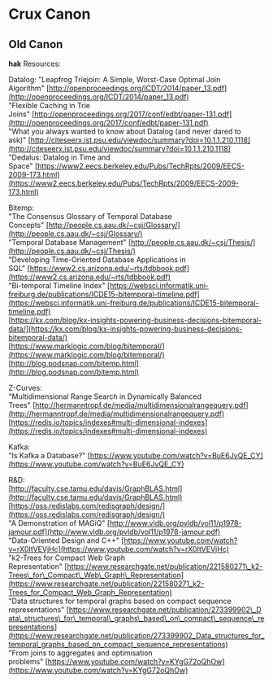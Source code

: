 # Crux Canon

## Old Canon

**hak** Resources:

Datalog:
"Leapfrog Triejoin: A Simple, Worst-Case Optimal Join Algorithm" [http://openproceedings.org/ICDT/2014/paper_13.pdf](http://openproceedings.org/ICDT/2014/paper_13.pdf)  
"Flexible Caching in Trie Joins" [http://openproceedings.org/2017/conf/edbt/paper-131.pdf](http://openproceedings.org/2017/conf/edbt/paper-131.pdf)  
"What you always wanted to know about Datalog (and never dared to ask)" [http://citeseerx.ist.psu.edu/viewdoc/summary?doi=10.1.1.210.1118](http://citeseerx.ist.psu.edu/viewdoc/summary?doi=10.1.1.210.1118)  
"Dedalus: Datalog in Time and Space" [https://www2.eecs.berkeley.edu/Pubs/TechRpts/2009/EECS-2009-173.html](https://www2.eecs.berkeley.edu/Pubs/TechRpts/2009/EECS-2009-173.html)

Bitemp:  
"The Consensus Glossary of Temporal Database Concepts" [http://people.cs.aau.dk/~csj/Glossary/](http://people.cs.aau.dk/~csj/Glossary/)  
"Temporal Database Management" [http://people.cs.aau.dk/~csj/Thesis/](http://people.cs.aau.dk/~csj/Thesis/)  
"Developing Time-Oriented Database Applications in SQL" [https://www2.cs.arizona.edu/~rts/tdbbook.pdf](https://www2.cs.arizona.edu/~rts/tdbbook.pdf)  
"Bi-temporal Timeline Index" [https://websci.informatik.uni-freiburg.de/publications/ICDE15-bitemporal-timeline.pdf](https://websci.informatik.uni-freiburg.de/publications/ICDE15-bitemporal-timeline.pdf)  
[https://kx.com/blog/kx-insights-powering-business-decisions-bitemporal-data/](https://kx.com/blog/kx-insights-powering-business-decisions-bitemporal-data/)  
[https://www.marklogic.com/blog/bitemporal/](https://www.marklogic.com/blog/bitemporal/)  
[http://blog.podsnap.com/bitemp.html](http://blog.podsnap.com/bitemp.html)

Z-Curves:  
"Multidimensional Range Search in Dynamically Balanced Trees" [http://hermanntropf.de/media/multidimensionalrangequery.pdf](http://hermanntropf.de/media/multidimensionalrangequery.pdf)  
[https://redis.io/topics/indexes#multi-dimensional-indexes](https://redis.io/topics/indexes#multi-dimensional-indexes)

Kafka:  
"Is Kafka a Database?" [https://www.youtube.com/watch?v=BuE6JvQE_CY](https://www.youtube.com/watch?v=BuE6JvQE_CY)

R&D:  
[http://faculty.cse.tamu.edu/davis/GraphBLAS.html](http://faculty.cse.tamu.edu/davis/GraphBLAS.html)  
[https://oss.redislabs.com/redisgraph/design/](https://oss.redislabs.com/redisgraph/design/)  
"A Demonstration of MAGiQ" [http://www.vldb.org/pvldb/vol11/p1978-jamour.pdf](http://www.vldb.org/pvldb/vol11/p1978-jamour.pdf)  
"Data-Oriented Design and C++" [https://www.youtube.com/watch?v=rX0ItVEVjHc](https://www.youtube.com/watch?v=rX0ItVEVjHc)  
"k2-Trees for Compact Web Graph Representation" [https://www.researchgate.net/publication/221580271\_k2-Trees\_for\_Compact\_Web\_Graph\_Representation](https://www.researchgate.net/publication/221580271_k2-Trees_for_Compact_Web_Graph_Representation)  
"Data structures for temporal graphs based on compact sequence representations" [https://www.researchgate.net/publication/273399902\_Data\_structures\_for\_temporal\_graphs\_based\_on\_compact\_sequence\_representations](https://www.researchgate.net/publication/273399902_Data_structures_for_temporal_graphs_based_on_compact_sequence_representations)  
"From joins to aggregates and optimisation problems" [https://www.youtube.com/watch?v=KYgG72oQhOw](https://www.youtube.com/watch?v=KYgG72oQhOw)